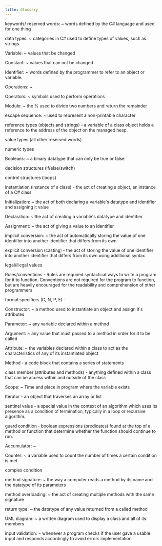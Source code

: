 ```yaml
---
title: Glossary
---
```


keywords/ reserved words:
~  words defined by the C# language and
    used for one thing

data types:
~  categories in C# used to define types of values, such
    as strings

Variable:
~  values that be changed

Constant:
~  values that can not be changed

Identifier:
~  words defined by the programmer to refer to an object
    or variable.

Operations:
~ 

Operators:
~  symbols used to perform operations

Modulo:
~  the % used to divide two numbers and return the remainder

escape sequence:
~  used to represent a non-printable character

reference types (objects and strings) - a variable of a class object
    holds a reference to the address of the object on the managed heap.

value types (all other reserved words)

numeric types

Booleans:
~  a binary datatype that can only be true or false

decision structures (if/else/switch)

control structures (loops)

instantiation (instance of a class) - the act of creating a object,
    an instance of a C# class

Initialization:
~  the act of both declaring a variable's datatype
    and identifier and assigning it value

Declaration:
~  the act of creating a variable's datatype and
    identifier

Assignment:
~  the act of giving a value to an identifier

implicit conversion:
~  the act of automatically storing the value of
    one identifier into another identifier that differs from its own

explicit conversion (casting) - the act of storing the value of one
    identifier into another identifier that differs from its own using
    additional syntax

legal/illegal values

Rules/conventions - Rules are required syntactical ways to write a
    program for it to function. Conventions are not required for the
    program to function, but are heavily encouraged for the readability
    and comprehension of other programmers

format specifiers (C, N, P, E) -

Constructor:
~  a method used to instantiate an object and assign
    it's attributes

Parameter:
~  any variable declared within a method

Argument:
~  any value that must passed to a method in order for it
    to be called

Attribute:
~  the variables declared within a class to act as the
    characteristics of any of its instantiated object

Method - a code block that contains a series of statements

class member (attributes and methods) - anything defined within a
    class that can be access within and outside of the class

Scope:
~  Time and place in program where the variable exists

Iterator - an object that traverses an array or list

sentinel value - a special value in the context of an algorithm
    which uses its presence as a condition of termination, typically in
    a loop or recursive algorithm.

guard condition - boolean expressions (predicates) found at the top
    of a method or function that determine whether the function should
    continue to run.

Accumulator:
~ 

Counter:
~  a variable used to count the number of times a certain
    condition is met

complex condition

method signature:
~  the way a computer reads a method by its name
    and the datatype of its parameters

method overloading:
~  the act of creating multiple methods with the
    same signature

return type:
~  the datatype of any value returned from a called
    method

UML diagram:
~  a written diagram used to display a class and all of
    its members

input validation:
~  whenever a program checks if the user gave a
    usable input and responds accordingly to avoid errors
    implementation
